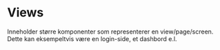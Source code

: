 # Views

Inneholder større komponenter som representerer en view/page/screen. Dette kan eksempeltvis være en login-side, et dashbord e.l.
